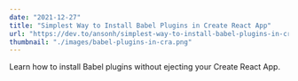 ```yaml
---
date: "2021-12-27"
title: "Simplest Way to Install Babel Plugins in Create React App"
url: "https://dev.to/ansonh/simplest-way-to-install-babel-plugins-in-create-react-app-7i5"
thumbnail: "./images/babel-plugins-in-cra.png"
---
```


Learn how to install Babel plugins without ejecting your Create React App.
